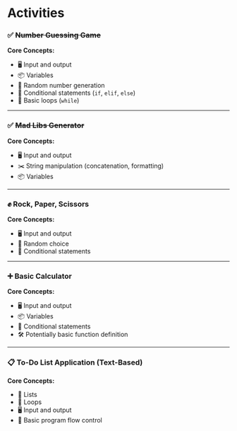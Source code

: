 # Activities

### ✅ ~~Number Guessing Game~~

**Core Concepts:**

- 🖥️ Input and output
- 📦 Variables
- 🎲 Random number generation
- 🔀 Conditional statements (`if`, `elif`, `else`)
- 🔁 Basic loops (`while`)

---

### ✅ ~~Mad Libs Generator~~

**Core Concepts:**

- 🖥️ Input and output
- ✂️ String manipulation (concatenation, formatting)
- 📦 Variables

---

### ✊ Rock, Paper, Scissors

**Core Concepts:**

- 🖥️ Input and output
- 🎲 Random choice
- 🔀 Conditional statements

---

### ➕ Basic Calculator

**Core Concepts:**

- 🖥️ Input and output
- 📦 Variables
- 🔀 Conditional statements
- 🛠️ Potentially basic function definition

---

### 📋 To-Do List Application (Text-Based)

**Core Concepts:**

- 📜 Lists
- 🔁 Loops
- 🖥️ Input and output
- 🧭 Basic program flow control
